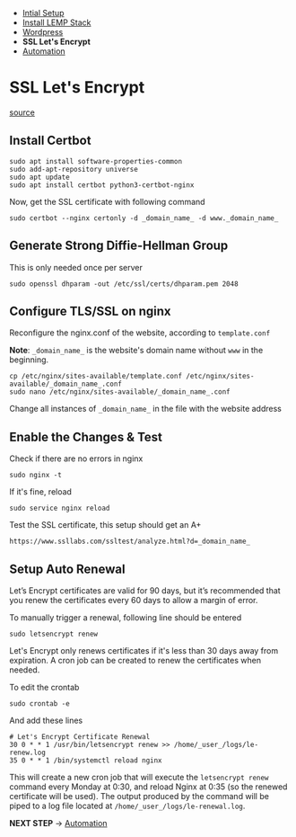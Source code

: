 - [Intial Setup](Initial%20Setup.md)
- [Install LEMP Stack](Install%20LEMP.md)
- [Wordpress](Wordpress.md)
- **SSL Let's Encrypt**
- [Automation](Automation.md)

# SSL Let's Encrypt

[source](https://www.digitalocean.com/community/tutorials/how-to-secure-nginx-with-let-s-encrypt-on-ubuntu-16-04)

## Install Certbot

```
sudo apt install software-properties-common
sudo add-apt-repository universe
sudo apt update
sudo apt install certbot python3-certbot-nginx
```

Now, get the SSL certificate with following command
```
sudo certbot --nginx certonly -d _domain_name_ -d www._domain_name_
```

## Generate Strong Diffie-Hellman Group

This is only needed once per server
```
sudo openssl dhparam -out /etc/ssl/certs/dhparam.pem 2048
```

## Configure TLS/SSL on nginx

Reconfigure the nginx.conf of the website, according to `template.conf`

**Note**: `_domain_name_` is the website's domain name without `www` in the beginning.
```
cp /etc/nginx/sites-available/template.conf /etc/nginx/sites-available/_domain_name_.conf
sudo nano /etc/nginx/sites-available/_domain_name_.conf
```

Change all instances of `_domain_name_` in the file with the website address

## Enable the Changes & Test

Check if there are no errors in nginx
```
sudo nginx -t
```

If it's fine, reload
```
sudo service nginx reload
```

Test the SSL certificate, this setup should get an A+
```
https://www.ssllabs.com/ssltest/analyze.html?d=_domain_name_
```

## Setup Auto Renewal

Let’s Encrypt certificates are valid for 90 days, but it’s recommended that you renew the certificates every 60 days to allow a margin of error.

To manually trigger a renewal, following line should be entered
```
sudo letsencrypt renew
```

Let's Encrypt only renews certificates if it's less than 30 days away from expiration. A cron job can be created to renew the certificates when needed.

To edit the crontab
```
sudo crontab -e
```

And add these lines
```
# Let's Encrypt Certificate Renewal
30 0 * * 1 /usr/bin/letsencrypt renew >> /home/_user_/logs/le-renew.log
35 0 * * 1 /bin/systemctl reload nginx
```

This will create a new cron job that will execute the `letsencrypt renew` command every Monday at 0:30, and reload Nginx at 0:35 (so the renewed certificate will be used). The output produced by the command will be piped to a log file located at `/home/_user_/logs/le-renewal.log`.

**NEXT STEP** -> [Automation](Automation.md)
